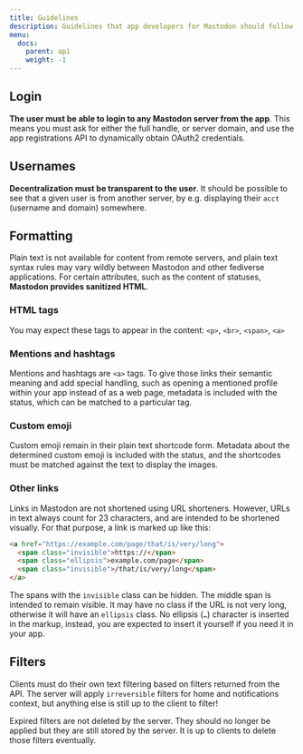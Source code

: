 ```yaml
---
title: Guidelines
description: Guidelines that app developers for Mastodon should follow
menu:
  docs:
    parent: api
    weight: -1
---
```


## Login

**The user must be able to login to any Mastodon server from the app**. This means you must ask for either the full handle, or server domain, and use the app registrations API to dynamically obtain OAuth2 credentials.

## Usernames

**Decentralization must be transparent to the user**. It should be possible to see that a given user is from another server, by e.g. displaying their `acct` (username and domain) somewhere.

## Formatting

Plain text is not available for content from remote servers, and plain text syntax rules may vary wildly between Mastodon and other fediverse applications. For certain attributes, such as the content of statuses, **Mastodon provides sanitized HTML**.

### HTML tags

You may expect these tags to appear in the content: `<p>`, `<br>`, `<span>`, `<a>`

### Mentions and hashtags

Mentions and hashtags are `<a>` tags. To give those links their semantic meaning and add special handling, such as opening a mentioned profile within your app instead of as a web page, metadata is included with the status, which can be matched to a particular tag.

### Custom emoji

Custom emoji remain in their plain text shortcode form. Metadata about the determined custom emoji is included with the status, and the shortcodes must be matched against the text to display the images.

### Other links

Links in Mastodon are not shortened using URL shorteners. However, URLs in text always count for 23 characters, and are intended to be shortened visually. For that purpose, a link is marked up like this:

```html
<a href="https://example.com/page/that/is/very/long">
  <span class="invisible">https://</span>
  <span class="ellipsis">example.com/page</span>
  <span class="invisible">/that/is/very/long</span>
</a>
```

The spans with the `invisible` class can be hidden. The middle span is intended to remain visible. It may have no class if the URL is not very long, otherwise it will have an `ellipsis` class. No ellipsis (`…`) character is inserted in the markup, instead, you are expected to insert it yourself if you need it in your app.

## Filters

Clients must do their own text filtering based on filters returned from the API. The server will apply `irreversible` filters for home and notifications context, but anything else is still up to the client to filter!

Expired filters are not deleted by the server. They should no longer be applied but they are still stored by the server. It is up to clients to delete those filters eventually.
